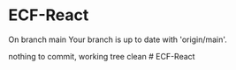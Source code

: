 # ECF-React
On branch main
Your branch is up to date with 'origin/main'.

nothing to commit, working tree clean
#   E C F - R e a c t  
 